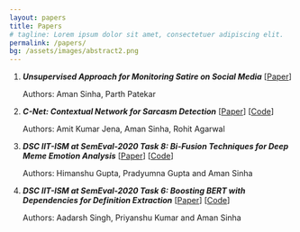 ```yaml
---
layout: papers
title: Papers
# tagline: Lorem ipsum dolor sit amet, consectetuer adipiscing elit.
permalink: /papers/
bg: /assets/images/abstract2.png
---
```




1. <strong><em>Unsupervised Approach for Monitoring Satire on Social Media</em></strong>  [[Paper](https://www.researchgate.net/profile/Aman_Sinha13/publication/338007792_Unsupervised_Approach_for_Monitoring_Satire_on_Social_Media/links/5dfa0cd5a6fdcc283728fe1b/Unsupervised-Approach-for-Monitoring-Satire-on-Social-Media.pdf)]
  
   Authors: Aman Sinha, Parth Patekar

2. <strong><em>C-Net: Contextual Network for Sarcasm Detection</em></strong> [[Paper](https://www.aclweb.org/anthology/2020.figlang-1.8.pdf)] [[Code](https://github.com/dsciitism/C-Net)]

   Authors: Amit Kumar Jena, Aman Sinha, Rohit Agarwal

3. <strong><em>DSC IIT-ISM at SemEval-2020 Task 8: Bi-Fusion Techniques for Deep Meme Emotion Analysis</em></strong> [[Paper]()] [[Code](https://github.com/dsciitism/SemEval-2020-Task-8)]

   Authors: Himanshu Gupta, Pradyumna Gupta and Aman Sinha

4. <strong><em>DSC IIT-ISM at SemEval-2020 Task 6: Boosting BERT with Dependencies for Definition Extraction</em></strong> [[Paper]()] [[Code](https://github.com/dsciitism/SemEval-2020-Task-6)]

   Authors: Aadarsh Singh, Priyanshu Kumar and Aman Sinha
